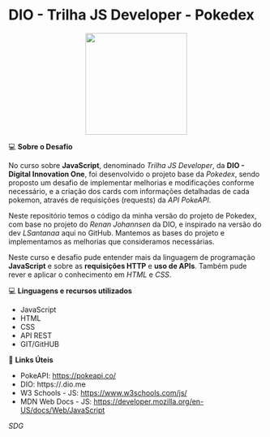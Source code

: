 # DIO - Trilha JS Developer - Pokedex

<p align="center">
  <img src="https://mlohrktvfr9b.i.optimole.com/cb:5Boq.164d9/w:auto/h:auto/q:75/f:avif/https://www.nerdstickers.com.br/wp-content/uploads/2022/10/products-262-Javascript-II-1.png" width="200px" />
  </p>

:computer: **Sobre o Desafio**

No curso sobre **JavaScript**, denominado *Trilha JS Developer*, da **DIO - Digital Innovation One**, foi desenvolvido o projeto base da *Pokedex*, sendo proposto um desafio de implementar melhorias e modificações conforme necessário, e a criação dos cards com informações detalhadas de cada pokemon, através de requisições (requests) da *API PokeAPI*.

Neste repositório temos o código da minha versão do projeto de Pokedex, com base no projeto do *Renan Johannsen* da DIO, e inspirado na versão do dev *LSantanaa* aqui no GitHub. Mantemos as bases do projeto e implementamos as melhorias que consideramos necessárias.

Neste curso e desafio pude entender mais da linguagem de programação **JavaScript** e sobre as **requisições HTTP** e **uso de APIs**. Também pude rever e aplicar o conhecimento em *HTML* e *CSS*.

:computer: **Linguagens e recursos utilizados** 

* JavaScript
* HTML
* CSS
* API REST
* GIT/GitHUB

:link: **Links Úteis**
- PokeAPI: https://pokeapi.co/
- DIO: https://.dio.me
- W3 Schools - JS: https://www.w3schools.com/js/
- MDN Web Docs - JS: https://developer.mozilla.org/en-US/docs/Web/JavaScript

*SDG*